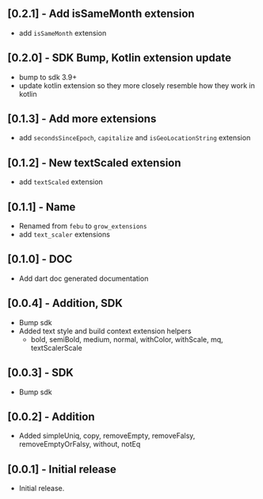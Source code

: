 ## [0.2.1] - Add isSameMonth extension

- add `isSameMonth` extension

## [0.2.0] - SDK Bump, Kotlin extension update

- bump to sdk 3.9+
- update kotlin extension so they more closely resemble how they work in kotlin

## [0.1.3] - Add more extensions

- add `secondsSinceEpoch`, `capitalize` and `isGeoLocationString` extension

## [0.1.2] - New textScaled extension

- add `textScaled` extension

## [0.1.1] - Name

- Renamed from `febu` to `grow_extensions`
- add `text_scaler` extensions

## [0.1.0] - DOC

- Add dart doc generated documentation

## [0.0.4] - Addition, SDK

- Bump sdk
- Added text style and build context extension helpers
  - bold, semiBold, medium, normal, withColor, withScale, mq, textScalerScale

## [0.0.3] - SDK

- Bump sdk

## [0.0.2] - Addition

- Added simpleUniq, copy, removeEmpty, removeFalsy, removeEmptyOrFalsy, without, notEq

## [0.0.1] - Initial release

- Initial release.
